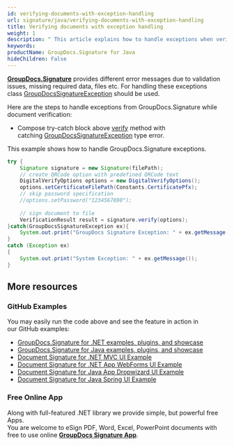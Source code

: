 ```yaml
---
id: verifying-documents-with-exception-handling
url: signature/java/verifying-documents-with-exception-handling
title: Verifying documents with exception handling
weight: 1
description: " This article explains how to handle exceptions when verifying document electronic signatures with GroupDocs.Signature API."
keywords: 
productName: GroupDocs.Signature for Java
hideChildren: False
---
```

[**GroupDocs.Signature**](https://products.groupdocs.com/signature/java) provides different error messages due to validation issues, missing required data, files etc. For handling these exceptions class [GroupDocsSignatureException](https://apireference.groupdocs.com/java/signature/com.groupdocs.signature.exception/GroupDocsSignatureException) should be used.

Here are the steps to handle exceptions from GroupDocs.Signature while document verification:

*   Compose try-catch block above [verify](https://apireference.groupdocs.com/java/signature/com.groupdocs.signature/Signature#verify(com.groupdocs.signature.options.verify.VerifyOptions)) method with catching [GroupDocsSignatureException](https://apireference.groupdocs.com/java/signature/com.groupdocs.signature.exception/GroupDocsSignatureException) type error.
    

This example shows how to handle GroupDocs.Signature exceptions.

```java
try {
    Signature signature = new Signature(filePath);
    // create QRCode option with predefined QRCode text
    DigitalVerifyOptions options = new DigitalVerifyOptions();
    options.setCertificateFilePath(Constants.CertificatePfx);
    // skip password specification
    //options.setPassword("1234567890");
 
    // sign document to file
    VerificationResult result = signature.verify(options);
}catch(GroupDocsSignatureException ex){
    System.out.print("GroupDocs Signature Exception: " + ex.getMessage());
}
catch (Exception ex)
{
    System.out.print("System Exception: " + ex.getMessage());
}
```

## More resources

### GitHub Examples 

You may easily run the code above and see the feature in action in our GitHub examples:

*   [GroupDocs.Signature for .NET examples, plugins, and showcase](https://github.com/groupdocs-signature/GroupDocs.Signature-for-.NET)    
*   [GroupDocs.Signature for Java examples, plugins, and showcase](https://github.com/groupdocs-signature/GroupDocs.Signature-for-Java)    
*   [Document Signature for .NET MVC UI Example](https://github.com/groupdocs-signature/GroupDocs.Signature-for-.NET-MVC)    
*   [Document Signature for .NET App WebForms UI Example](https://github.com/groupdocs-signature/GroupDocs.Signature-for-.NET-WebForms)    
*   [Document Signature for Java App Dropwizard UI Example](https://github.com/groupdocs-signature/GroupDocs.Signature-for-Java-Dropwizard)   
*   [Document Signature for Java Spring UI Example](https://github.com/groupdocs-signature/GroupDocs.Signature-for-Java-Spring)
    

### Free Online App 

Along with full-featured .NET library we provide simple, but powerful free Apps.  
You are welcome to eSign PDF, Word, Excel, PowerPoint documents with free to use online **[GroupDocs Signature App](https://products.groupdocs.app/signature)**.
